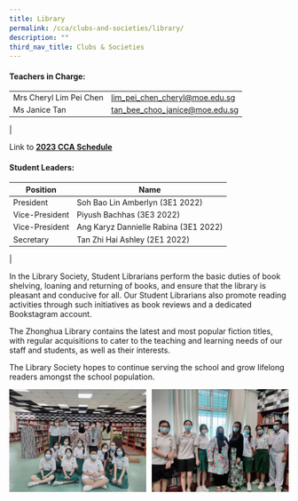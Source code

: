 ```yaml
---
title: Library
permalink: /cca/clubs-and-societies/library/
description: ""
third_nav_title: Clubs & Societies
---
```

#### **Teachers in Charge:**

|  |  |
|---|---|
| Mrs Cheryl Lim Pei Chen | [lim_pei_chen_cheryl@moe.edu.sg](mailto:lim_pei_chen_cheryl@moe.edu.sg) |
| Ms Janice Tan | [tan_bee_choo_janice@moe.edu.sg](mailto:tan_bee_choo_janice@moe.edu.sg) |
|

Link to **[2023 CCA Schedule](/files/2023%20CCA%20Schedule.pdf)**

#### **Student Leaders:**

| Position | Name |
|---|---|
| President | Soh Bao Lin Amberlyn (3E1 2022) |
| Vice-President  | Piyush Bachhas (3E3 2022) |
| Vice-President  | Ang Karyz Dannielle Rabina (3E1 2022) |
| Secretary | Tan Zhi Hai Ashley (2E1 2022) |
|

In the Library Society, Student Librarians perform the basic duties of book shelving, loaning and returning of books, and ensure that the library is pleasant and conducive for all. Our Student Librarians also promote reading activities through such initiatives as book reviews and a dedicated Bookstagram account. 

The Zhonghua Library contains the latest and most popular fiction titles, with regular acquisitions to cater to the teaching and learning needs of our staff and students, as well as their interests. 

The Library Society hopes to continue serving the school and grow lifelong readers amongst the school population.

<img src="/images/lib1.jpg" style="width:49%" align=left>
<img src="/images/lib2.jpg" style="width:49%" align=right>
